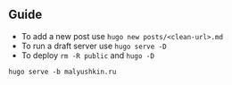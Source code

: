 ## Guide 
* To add a new post use `hugo new posts/<clean-url>.md`
* To run a draft server use `hugo serve -D`
* To deploy `rm -R public` and `hugo -D`

`hugo serve -b malyushkin.ru`